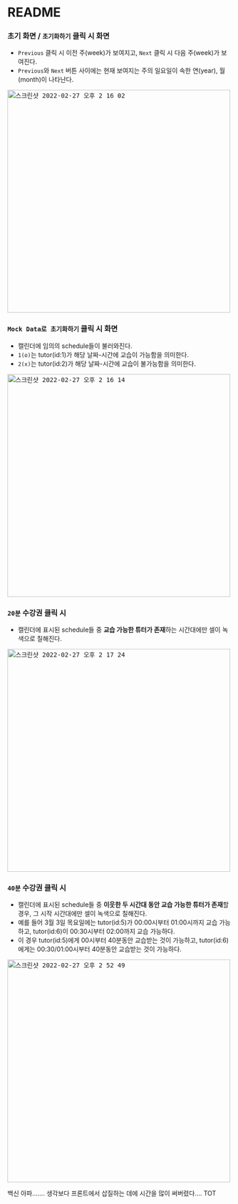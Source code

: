 # README

### 초기 화면 / `초기화하기` 클릭 시 화면
* `Previous` 클릭 시 이전 주(week)가 보여지고, `Next` 클릭 시 다음 주(week)가 보여진다.
* `Previous`와 `Next` 버튼 사이에는 현재 보여지는 주의 일요일이 속한 연(year), 월(month)이 나타난다.
<kbd>
<img width="500" alt="스크린샷 2022-02-27 오후 2 16 02" src="https://user-images.githubusercontent.com/39628758/155869195-d5d790f5-4376-4bf0-ae62-f4fd21127b8f.png">
</kbd>

### `Mock Data로 초기화하기` 클릭 시 화면
* 캘린더에 임의의 schedule들이 불러와진다.
* `1(o)`는 tutor(id:1)가 해당 날짜-시간에 교습이 가능함을 의미한다.
* `2(x)`는 tutor(id:2)가 해당 날짜-시간에 교습이 불가능함을 의미한다.
<kbd>
<img width="500" alt="스크린샷 2022-02-27 오후 2 16 14" src="https://user-images.githubusercontent.com/39628758/155869203-6870486a-fa2e-42ca-a55f-e69aaee45e1a.png">
</kbd>

### `20분` 수강권 클릭 시
* 캘린더에 표시된 schedule들 중 **교습 가능한 튜터가 존재**하는 시간대에만 셀이 녹색으로 칠해진다.
<kbd>
<img width="500" alt="스크린샷 2022-02-27 오후 2 17 24" src="https://user-images.githubusercontent.com/39628758/155869229-ce14bc56-288a-41b8-8128-4c92cac072ea.png">
</kbd>

### `40분` 수강권 클릭 시
* 캘린더에 표시된 schedule들 중 **이웃한 두 시간대 동안 교습 가능한 튜터가 존재**할 경우, 그 시작 시간대에만 셀이 녹색으로 칠해진다.
* 예를 들어 3월 3일 목요일에는 tutor(id:5)가 00:00시부터 01:00시까지 교습 가능하고, tutor(id:6)이 00:30시부터 02:00까지 교습 가능하다.
* 이 경우 tutor(id:5)에게 00시부터 40분동안 교습받는 것이 가능하고, tutor(id:6)에게는 00:30/01:00시부터 40분동안 교습받는 것이 가능하다.
<kbd>
  <img width="500" alt="스크린샷 2022-02-27 오후 2 52 49" src="https://user-images.githubusercontent.com/39628758/155870099-25218979-ae1b-4670-8d29-3faffd5224bc.png">
</kbd>

백신 아파.......
생각보다 프론트에서 삽질하는 데에 시간을 많이 써버렸다.... TOT

